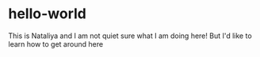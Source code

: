 # hello-world

This is Nataliya and I am not quiet sure what I am doing here! But I'd like to learn how to get around here

